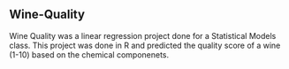 ## Wine-Quality
Wine Quality was a linear regression project done for a Statistical Models class. This project was done in R and predicted the quality score of a wine (1-10) based on the chemical componenets.
